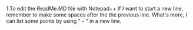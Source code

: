 1.To edit the ReadMe.MD file with Notepad++ 
  If I want to start a new line, remember to make some spaces after the the previous line.
  What's more, I can list some points by using " - " in a new line.